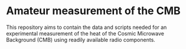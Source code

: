 # Amateur measurement of the CMB

This repository aims to contain the data and scripts needed for an experimental measurement of the heat of the Cosmic Microwave Background (CMB) using readily available radio components.
